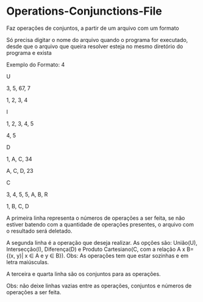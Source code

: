 # Operations-Conjunctions-File
Faz operações de conjuntos, a partir de um arquivo com um formato

Só precisa digitar o nome do arquivo quando o programa for executado, desde que o arquivo que queira resolver esteja no mesmo diretório do programa e exista

Exemplo do Formato:
4 

U

3, 5, 67, 7

1, 2, 3, 4

I

1, 2, 3, 4, 5

4, 5

D

1, A, C, 34

A, C, D, 23

C

3, 4, 5, 5, A, B, R

1, B, C, D


A primeira linha representa o números de operações a ser feita, se não estiver batendo com a quantidade de operações presentes, o arquivo com o resultado será deletado.

A segunda linha é a operação que deseja realizar. As opções são: União(U), Intersecção(I), Diferença(D) e Produto Cartesiano(C, com a relação A x B= {(x, y)| x ∈  A e y ∈  B}). Obs: As operações tem que estar sozinhas e em letra maiúsculas.

A terceira e quarta linha são os conjuntos para as operações.

Obs: não deixe linhas vazias entre as operações, conjuntos e números de operações a ser feita.
